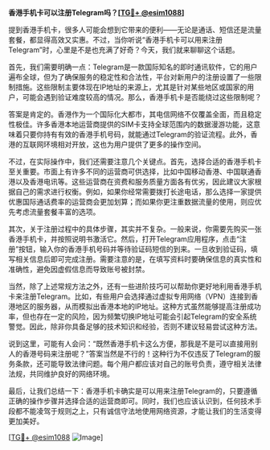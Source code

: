 **香港手机卡可以注册Telegram吗？[[TG💪+ @esim1088](https://t.me/s/esim1088)]**

提到香港手机卡，很多人可能会想到它带来的便利——无论是通话、短信还是流量套餐，都显得高效又实惠。不过，当你听说“香港手机卡可以用来注册Telegram”时，心里是不是也充满了好奇？今天，我们就来聊聊这个话题。

首先，我们需要明确一点：Telegram是一款国际知名的即时通讯软件，它的用户遍布全球，但为了确保服务的稳定性和合法性，平台对新用户的注册设置了一些限制措施。这些限制主要体现在IP地址的来源上，尤其是针对某些地区或国家的用户，可能会遇到验证难度较高的情况。那么，香港手机卡是否能绕过这些限制呢？

答案是肯定的。香港作为一个国际化大都市，其电信网络不仅覆盖全面，而且稳定性极佳。许多香港本地运营商提供的SIM卡支持全球范围内的数据漫游功能，这意味着只要你持有有效的香港手机号码，就能通过Telegram的验证流程。此外，香港的互联网环境相对开放，这也为用户提供了更多的操作空间。

不过，在实际操作中，我们还需要注意几个关键点。首先，选择合适的香港手机卡至关重要。市面上有许多不同的运营商可供选择，比如中国移动香港、中国联通香港以及香港电讯等。这些运营商在资费和服务质量方面各有优劣，因此建议大家根据自己的需求进行权衡。例如，如果你经常需要拨打长途电话，那么选择一家提供优惠国际通话费率的运营商会更加划算；而如果你更注重数据流量的使用，则应优先考虑流量套餐丰富的选项。

其次，关于注册过程中的具体步骤，其实并不复杂。一般来说，你需要先购买一张香港手机卡，并按照说明书激活它。然后，打开Telegram应用程序，点击“注册”按钮，输入你的香港手机号码并等待验证码短信的到来。一旦收到验证码，填写相关信息后即可完成注册。需要注意的是，在填写资料时要确保信息的真实性和准确性，避免因虚假信息而导致账号被封禁。

当然，除了上述常规方法之外，还有一些进阶技巧可以帮助你更好地利用香港手机卡来注册Telegram。比如，有些用户会选择通过虚拟专用网络（VPN）连接到香港地区的服务器，从而模拟出香港本地的IP地址。这种方式虽然能够提高注册成功率，但也存在一定的风险，因为频繁切换IP地址可能会引起Telegram的安全系统警觉。因此，除非你具备足够的技术知识和经验，否则不建议轻易尝试这种方法。

说到这里，可能有人会问：“既然香港手机卡这么方便，那我是不是可以直接用别人的香港号码来注册呢？”答案当然是不行的！这种行为不仅违反了Telegram的服务条款，还可能导致法律问题。每个用户都应该对自己的账号负责，遵守相关法律法规，共同维护良好的网络环境。

最后，让我们总结一下：香港手机卡确实是可以用来注册Telegram的，只要遵循正确的操作步骤并选择合适的运营商即可。同时，我们也应该认识到，任何技术手段都不能凌驾于规则之上，只有诚信守法地使用网络资源，才能让我们的生活变得更加美好。

[[TG💪+ @esim1088](https://t.me/s/esim1088) ![Image](https://i.postimg.cc/4NQfJmqS/Snipaste-2025-05-13-00-14-12.png)]